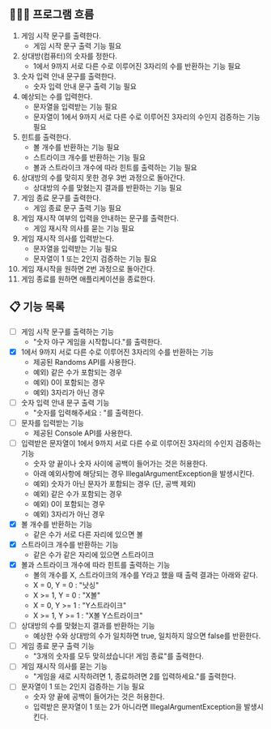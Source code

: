 ## 🚣🏾‍♂ 프로그램 흐름
1. 게임 시작 문구를 출력한다.
    - 게임 시작 문구 출력 기능 필요
2. 상대방(컴퓨터)의 숫자를 정한다.
    - 1에서 9까지 서로 다른 수로 이루어진 3자리의 수를 반환하는 기능 필요
3. 숫자 입력 안내 문구를 출력한다.
    - 숫자 입력 안내 문구 출력 기능 필요
4. 예상되는 수를 입력한다.
    - 문자열을 입력받는 기능 필요
    - 문자열이 1에서 9까지 서로 다른 수로 이루어진 3자리의 수인지 검증하는 기능 필요
5. 힌트를 출력한다.
    - 볼 개수를 반환하는 기능 필요
    - 스트라이크 개수를 반환하는 기능 필요
    - 볼과 스트라이크 개수에 따라 힌트를 출력하는 기능 필요
6. 상대방의 수를 맞히지 못한 경우 3번 과정으로 돌아간다.
    - 상대방의 수를 맞혔는지 결과를 반환하는 기능 필요
7. 게임 종료 문구를 출력한다.
    - 게임 종료 문구 출력 기능 필요
8. 게임 재시작 여부의 입력을 안내하는 문구를 출력한다.
    - 게임 재시작 의사를 묻는 기능 필요
9. 게임 재시작 의사를 입력받는다.
    - 문자열을 입력받는 기능 필요
    - 문자열이 1 또는 2인지 검증하는 기능 필요
10. 게임 재시작을 원하면 2번 과정으로 돌아간다.
11. 게임 종료를 원하면 애플리케이션을 종료한다.

## 📋 기능 목록
- [ ] 게임 시작 문구를 출력하는 기능
    - "숫자 야구 게임을 시작합니다."를 출력한다.
- [x] 1에서 9까지 서로 다른 수로 이루어진 3자리의 수를 반환하는 기능
    - 제공된 Randoms API를 사용한다.
    - 예외) 같은 수가 포함되는 경우
    - 예외) 0이 포함되는 경우
    - 예외) 3자리가 아닌 경우
- [ ] 숫자 입력 안내 문구 출력 기능
    - "숫자를 입력해주세요 : "를 출력한다.
- [ ] 문자를 입력받는 기능
    - 제공된 Console API를 사용한다.
- [ ] 입력받은 문자열이 1에서 9까지 서로 다른 수로 이루어진 3자리의 수인지 검증하는 기능
    - 숫자 양 끝이나 숫자 사이에 공백이 들어가는 것은 허용한다.
    - 아래 예외사항에 해당되는 경우 IllegalArgumentException을 발생시킨다.
    - 예외) 숫자가 아닌 문자가 포함되는 경우 (단, 공백 제외)
    - 예외) 같은 수가 포함되는 경우
    - 예외) 0이 포함되는 경우
    - 예외) 3자리가 아닌 경우
- [x] 볼 개수를 반환하는 기능
    - 같은 수가 서로 다른 자리에 있으면 볼
- [x] 스트라이크 개수를 반환하는 기능
    - 같은 수가 같은 자리에 있으면 스트라이크
- [x] 볼과 스트라이크 개수에 따라 힌트를 출력하는 기능
    - 볼의 개수를 X, 스트라이크의 개수를 Y라고 했을 때 출력 결과는 아래와 같다.
    - X = 0, Y = 0 : "낫싱"
    - X >= 1, Y = 0 : "X볼"
    - X = 0, Y >= 1 : "Y스트라이크"
    - X >= 1, Y >= 1 : "X볼 Y스트라이크"
- [ ] 상대방의 수를 맞혔는지 결과를 반환하는 기능
    - 예상한 수와 상대방의 수가 일치하면 true, 일치하지 않으면 false를 반환한다.
- [ ] 게임 종료 문구 출력 기능
    - "3개의 숫자를 모두 맞히셨습니다! 게임 종료"를 출력한다.
- [ ] 게임 재시작 의사를 묻는 기능
    - "게임을 새로 시작하려면 1, 종료하려면 2를 입력하세요."를 출력한다.
- [ ] 문자열이 1 또는 2인지 검증하는 기능 필요
    - 숫자 양 끝에 공백이 들어가는 것은 허용한다.
    - 입력받은 문자열이 1 또는 2가 아니라면 IllegalArgumentException을 발생시킨다.